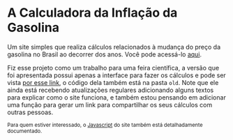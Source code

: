 # A Calculadora da Inflação da Gasolina
Um site simples que realiza cálculos relacionados à mudança do preço da gasolina no Brasil ao decorrer dos anos. Você pode acessá-lo
[aqui](https://josvaldo2.github.io/calculadora).

Fiz esse projeto como um trabalho para uma feira científica, a versão que foi apresentada possui apenas a interface para fazer os cálculos
e pode ser vista [por esse link](https://josvaldo2.github.io/calculadora/old), o código dela também está na pasta `old`. Note que ele ainda está
recebendo atualizações regulares adicionando alguns textos para explicar como o site funciona, e também estou pensando em adicionar uma função
para gerar um link para compartilhar os seus cálculos com outras pessoas.

<sub>Para quem estiver interessado, o [Javascript](https://github.com/Josvaldo2/calculadora/blob/main/calculadora.js) do site
também está detalhadamente documentado.</sub>